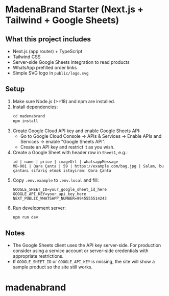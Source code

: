 # MadenaBrand Starter (Next.js + Tailwind + Google Sheets)

## What this project includes
- Next.js (app router) + TypeScript
- Tailwind CSS
- Server-side Google Sheets integration to read products
- WhatsApp prefilled order links
- Simple SVG logo in `public/logo.svg`

## Setup
1. Make sure Node.js (>=18) and npm are installed.
2. Install dependencies:
   ```bash
   cd madenabrand
   npm install
   ```
3. Create Google Cloud API key and enable Google Sheets API:
   * Go to Google Cloud Console → APIs & Services → Enable APIs and Services → enable "Google Sheets API".
   * Create an API key and restrict it as you wish.
4. Create a Google Sheet with header row in `Sheet1`, e.g.:
   ```
   id | name | price | imageUrl | whatsappMessage
   MB-001 | Qara Çanta | 59 | https://example.com/bag.jpg | Salam, bu çantanı sifariş etmək istəyirəm: Qara Çanta
   ```
5. Copy `.env.example` to `.env.local` and fill:
   ```
   GOOGLE_SHEET_ID=your_google_sheet_id_here
   GOOGLE_API_KEY=your_api_key_here
   NEXT_PUBLIC_WHATSAPP_NUMBER=9945555514243
   ```
6. Run development server:
   ```bash
   npm run dev
   ```
## Notes
* The Google Sheets client uses the API key server-side. For production consider using a service account or server-side credentials with appropriate restrictions.
* If `GOOGLE_SHEET_ID` or `GOOGLE_API_KEY` is missing, the site will show a sample product so the site still works.
# madenabrand
